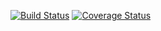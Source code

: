 [![Build Status](https://travis-ci.org/smaroukis/finance_app.svg?branch=master)](https://travis-ci.org/smaroukis/finance_app)
[![Coverage Status](https://coveralls.io/repos/github/smaroukis/finance_app/badge.svg?branch=master)](https://coveralls.io/github/smaroukis/finance_app?branch=master)
